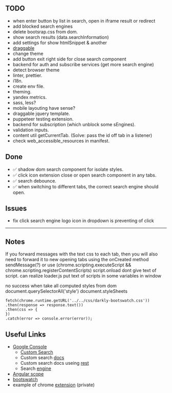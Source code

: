 ## TODO

- when enter button by list in search, open in iframe result or redirect
- add blocked search engines
- delete bootsrap.css from dom.
- show search results (data.searchInformation)
- add settings for show htmlSnippet & another
- [draggable](https://interactjs.io/)
- change theme
- add button exit right side for close search component
- backend for auth and subscribe services (get more search engine) 
- detect browser theme
- linter, prettier.
- i18n.
- create env file.
- theming.
- yandex metrics.
- sass, less?
- mobile layouting have sense?
- draggable jquery template.
- puppeteer testing extension.
- backend for subscription (which unblock some sEngines).
- validation inputs.
- content util getCurrentTab. (Solve: pass the id off tab in a listener)
- check web_accessible_resources in manifest.

## Done

- ✅ shadow dom search component for isolate styles.
- ✅ click icon extension close or open search component in any tabs.
- ✅ search debounce.
- ✅ when switching to different tabs, the correct search engine should open.

## Issues

- fix click search engine logo icon in dropdown is preventing of click

------

## Notes

If you forward messages with the text css to each tab,
then you will also need to forward it to new opening tabs using the onCreated method
sendMessage(?) or use (chrome.scripting.executeScript && chrome.scripting.registerContentScripts)
script.onload dont give text of script.
can realize loader.js put text of scripts in some variables in window

no success when take all computed styles from dom
document.querySelectorAll('style') document.styleSheets
```
fetch(chrome.runtime.getURL('../../css/darkly-bootswatch.css'))
.then(response => response.text())
.then(css => {
})
.catch(error => console.error(error));
```

## Useful Links

- [Google Console](https://console.cloud.google.com/apis/credentials/key/b99fb10b-8116-45c8-ab8b-775f3aa12b8f?authuser=0&project=sswitcher)
    - [Custom Search](https://developers.google.com/custom-search/v1/reference/rest/v1/cse/list?apix=true&hl=ru)
    - Custom search [docs](https://developers.google.com/custom-search/v1/reference/rest/v1/cse/list?hl=ru&apix_params=%7B%22q%22%3A%22woody%22%7D)
    - Custom search docs useing [rest](https://developers.google.com/custom-search/v1/using_rest?hl=ru)
    - Search [engine](https://programmablesearchengine.google.com/controlpanel/create/congrats?cx=e79bb8ff5338048ae)
- [Angular scope](https://code.angularjs.org/1.2.27/docs/guide/scope)
- [bootswatch](https://bootswatch.com/)
- example of chrome [extension](https://github.com/Barklim/onlyfExtension/tree/main/Chrome_Extension/js/app) (private)